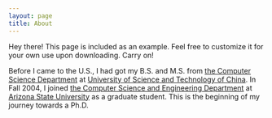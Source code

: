 ```yaml
---
layout: page
title: About
---
```


<p class="message">
  Hey there! This page is included as an example. Feel free to customize it for your own use upon downloading. Carry on!
</p>

Before I came to the U.S., I had got my B.S. and M.S. from <a href="http://cs11.ustc.edu.cn/en/more.php?siteid=573&amp;tplset=depte1&amp;catalogid=575&amp;pid=573" rel="nofollow" target="_blank">the Computer Science Department</a> at <a href="http://www.ustc.edu.cn/en/" rel="nofollow" target="_blank">University of Science and Technology of China</a>.  In Fall 2004, I joined <a href="http://sci.asu.edu/about/cse.php" rel="nofollow" target="_blank">the Computer Science and Engineering Department</a> at <a href="http://www.asu.edu/" rel="nofollow" target="_blank">Arizona State University</a> as a graduate student. This is the beginning of my journey towards a Ph.D.